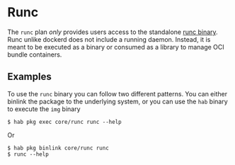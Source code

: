 # Runc
The `runc` plan _only_ provides users access to the standalone [runc binary](https://github.com/opencontainers/runc). Runc unlike dockerd does not include a running daemon. Instead, it is meant to be executed as a binary or consumed as a library to manage OCI bundle containers.

## Examples
To use the `runc` binary you can follow two different patterns. You can either binlink the package to the underlying system, or you can use the `hab` binary to execute the `img` binary

```
$ hab pkg exec core/runc runc --help
```
Or
```
$ hab pkg binlink core/runc runc
$ runc --help
```
